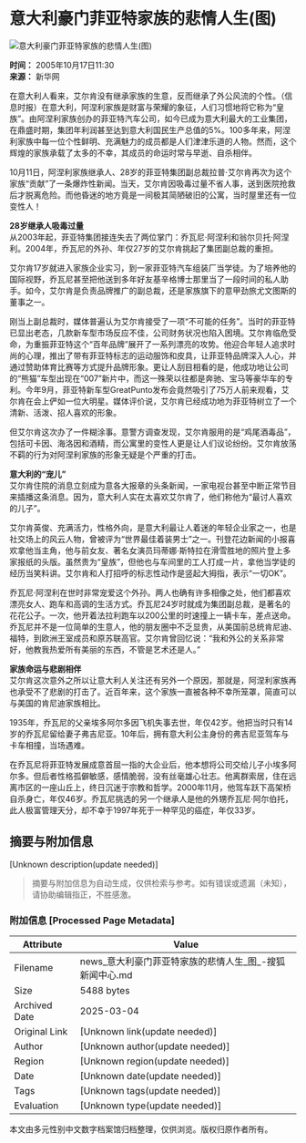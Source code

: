# 意大利豪门菲亚特家族的悲情人生(图)

![意大利豪门菲亚特家族的悲情人生(图)](https://photocdn.sohu.com/20051017/Img227224749.jpg)

**时间：** 2005年10月17日11:30  
**来源：** 新华网  

在意大利人看来，艾尔肯没有继承家族的生意，反而继承了外公风流的个性。（信息时报）在意大利，阿涅利家族是财富与荣耀的象征，人们习惯地将它称为“皇族”。由阿涅利家族创办的菲亚特汽车公司，如今已成为意大利最大的工业集团，在鼎盛时期，集团年利润甚至达到意大利国民生产总值的5%。100多年来，阿涅利家族中每一位个性鲜明、充满魅力的成员都是人们津津乐道的人物。然而，这个辉煌的家族承载了太多的不幸，其成员的命运时常与早逝、自杀相伴。

10月11日，阿涅利家族继承人、28岁的菲亚特集团副总裁拉普·艾尔肯再次为这个家族“贡献”了一条爆炸性新闻。当天，艾尔肯因吸毒过量不省人事，送到医院抢救后才脱离危险。而他昏迷的地方竟是一间极其简陋破旧的公寓，当时屋里还有一位变性人！

**28岁继承人吸毒过量**  
从2003年起，菲亚特集团接连失去了两位掌门：乔瓦尼·阿涅利和翁尔贝托·阿涅利。2004年，乔瓦尼的外孙、年仅27岁的艾尔肯挑起了集团副总裁的重担。

艾尔肯17岁就进入家族企业实习，到一家菲亚特汽车组装厂当学徒。为了培养他的国际视野，乔瓦尼甚至把他送到多年好友基辛格博士那里当了一段时间的私人助手。如今，艾尔肯是负责品牌推广的副总裁，还是家族旗下的意甲劲旅尤文图斯的董事之一。

刚当上副总裁时，媒体普遍认为艾尔肯接受了一项“不可能的任务”。当时的菲亚特已显出老态，几款新车型市场反应不佳，公司财务状况也陷入困境。艾尔肯临危受命，为重振菲亚特这个“百年品牌”展开了一系列漂亮的攻势。他迎合年轻人追求时尚的心理，推出了带有菲亚特标志的运动服饰和皮具，让菲亚特品牌深入人心，并通过赞助体育比赛等方式提升品牌形象。更让人刮目相看的是，他成功地让公司的“熊猫”车型出现在“007”新片中，而这一殊荣以往都是奔驰、宝马等豪华车的专利。今年9月，菲亚特新车型GreatPunto发布会竟然吸引了75万人前来观看，艾尔肯在会上俨如一位大明星。媒体评价说，艾尔肯已经成功地为菲亚特树立了一个清新、活泼、招人喜欢的形象。

但艾尔肯这次办了一件糊涂事。意警方调查发现，艾尔肯服用的是“鸡尾酒毒品”，包括可卡因、海洛因和酒精，而公寓里的变性人更是让人们议论纷纷。艾尔肯放荡不羁的行为对阿涅利家族的形象无疑是个严重的打击。

**意大利的“宠儿”**  
艾尔肯住院的消息立刻成为意各大报章的头条新闻，一家电视台甚至中断正常节目来插播这条消息。因为，意大利人实在太喜欢艾尔肯了，他们称他为“最讨人喜欢的儿子”。

艾尔肯英俊、充满活力，性格外向，是意大利最让人着迷的年轻企业家之一，也是社交场上的风云人物，曾被评为“世界最佳着装男士”之一。刊登花边新闻的小报喜欢拿他当主角，他与前女友、著名女演员玛蒂娜·斯特拉在滑雪胜地的照片登上多家报纸的头版。虽然贵为“皇族”，但他也与车间里的工人打成一片，拿他当学徒的经历当笑料讲。艾尔肯和人打招呼的标志性动作是竖起大拇指，表示“一切OK”。

乔瓦尼·阿涅利在世时非常宠爱这个外孙。两人也确有许多相像之处，他们都喜欢漂亮女人、跑车和高调的生活方式。乔瓦尼24岁时就成为集团副总裁，是著名的花花公子。一次，他开着法拉利跑车以200公里的时速撞上一辆卡车，差点送命。乔瓦尼并不是一位简单的生意人，他的朋友圈中不乏显贵，从美国前总统肯尼迪、福特，到欧洲王室成员和原苏联高官。艾尔肯曾回忆说：“我和外公的关系非常好，他教我热爱所有美丽的东西，不管是艺术还是人。”

**家族命运与悲剧相伴**  
艾尔肯这次意外之所以让意大利人关注还有另外一个原因，那就是，阿涅利家族再也承受不了悲剧的打击了。近百年来，这个家族一直被各种不幸所笼罩，简直可以与美国的肯尼迪家族相比。

1935年，乔瓦尼的父亲埃多阿尔多因飞机失事去世，年仅42岁。他把当时只有14岁的乔瓦尼留给妻子弗吉尼亚。10年后，拥有意大利公主身份的弗吉尼亚驾车与卡车相撞，当场遇难。

在乔瓦尼将菲亚特发展成意首屈一指的大企业后，他本想将公司交给儿子小埃多阿尔多。但后者性格孤僻敏感，感情脆弱，没有丝毫雄心壮志。他离群索居，住在远离市区的一座山丘上，终日沉迷于宗教和哲学。2000年11月，他驾车跃下高架桥自杀身亡，年仅46岁。乔瓦尼挑选的另一个继承人是他的外甥乔瓦尼·阿尔伯托，此人极富管理天分，却不幸于1997年死于一种罕见的癌症，年仅33岁。
<!-- tcd_original_link http://news.sohu.com/20051017/n227224748.shtml -->


## 摘要与附加信息

<!-- tcd_abstract -->
[Unknown description(update needed)]
<!-- tcd_abstract_end -->

> 摘要与附加信息为自动生成，仅供检索与参考。如有错误或遗漏（未知），请协助编辑指正，不胜感激。

### 附加信息 [Processed Page Metadata]

| Attribute       | Value                                  |
|-----------------|----------------------------------------|
| Filename        | news_意大利豪门菲亚特家族的悲情人生_图_-搜狐新闻中心.md                             |
| Size            | 5488 bytes                           |
| Archived Date   | 2025-03-04                             |
| Original Link   | [Unknown link(update needed)]                       |
| Author          | [Unknown author(update needed)]                               |
| Region          | [Unknown region(update needed)]                               |
| Date            | [Unknown date(update needed)]                                 |
| Tags            | [Unknown tags(update needed)]                                 |
| Evaluation            | [Unknown type(update needed)]                                 |
<!-- tcd_table_end -->

本文由多元性别中文数字档案馆归档整理，仅供浏览。版权归原作者所有。
